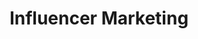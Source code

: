 ---
title: Influencer Marketing
description: DigitalDigital Influencer Marketing
listing:
  title: Influencer Marketing
  description: Create a network of brand ambassadors through our always-on influencer marketing.
---